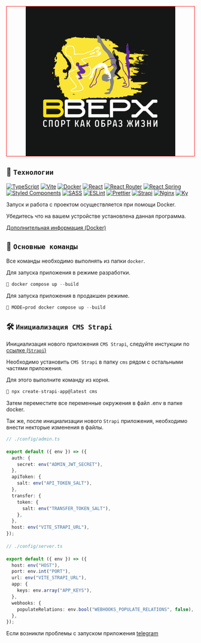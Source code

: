 <div style="display: flex; justify-content: center; border: 1px solid red;"><img src="assets/logo.png" width="400" height="400" /></div>

## 🧰 `Технологии`

[![TypeScript](https://img.shields.io/badge/typescript-%23007ACC.svg?style=for-the-badge&logo=typescript&logoColor=white)](https://www.typescriptlang.org/)
[![Vite](https://img.shields.io/badge/vite-%23646CFF.svg?style=for-the-badge&logo=vite&logoColor=white)](https://vitejs.dev/)
[![Docker](https://img.shields.io/badge/docker-%230db7ed.svg?style=for-the-badge&logo=docker&logoColor=white)](https://docs.docker.com/)
[![React](https://img.shields.io/badge/react-%2320232a.svg?style=for-the-badge&logo=react&logoColor=%2361DAFB)](https://react.dev/)
[![React Router](https://img.shields.io/badge/React_Router-CA4245?style=for-the-badge&logo=react-router&logoColor=white)](https://reactrouter.com/en/main/route/route)
[![React Spring](https://img.shields.io/badge/react%20spring-%2320232a.svg?style=for-the-badge&logo=react&logoColor=%2361DAFB)](https://www.react-spring.dev/?logout=true)
[![Styled Components](https://img.shields.io/badge/styled--components-DB7093?style=for-the-badge&logo=styled-components&logoColor=white)](https://www.npmjs.com/package/styled-components)
[![SASS](https://img.shields.io/badge/SASS-hotpink.svg?style=for-the-badge&logo=SASS&logoColor=white)](https://sass-lang.com/)
[![ESLint](https://img.shields.io/badge/ESLint-4B3263?style=for-the-badge&logo=eslint&logoColor=white)](https://eslint.org/)
[![Prettier](https://img.shields.io/badge/Prettier-F7B93E?style=for-the-badge&logo=prettier&logoColor=white)](https://prettier.io/)
[![Strapi](https://img.shields.io/badge/strapi-%232E7EEA.svg?style=for-the-badge&logo=strapi&logoColor=white)](https://strapi.io/)
[![Nginx](https://img.shields.io/badge/nginx-%23009639.svg?style=for-the-badge&logo=nginx&logoColor=white)](https://nginx.org/ru/)
[![Ky](https://img.shields.io/badge/ky-0072C9?style=for-the-badge&logo=keras&logoColor=white)](https://www.npmjs.com/package/ky)

Запуск и работа с проектом осуществляется при помощи Docker.

Убедитесь что на вашем устройстве установлена данная программа.

[Дополнительная информация (Docker)](https://docs.docker.com/)

## 📢 `Основные команды`

Все команды необходимо выполнять из папки `docker`.

Для запуска приложения в режиме разработки.

```js
🚀 docker compose up --build
```

Для запуска приложения в продакшен режиме.

```js
🚀 MODE=prod docker compose up --build
```

## 🛠 `Инициализация CMS Strapi`

Инициализация нового приложения `CMS Strapi`, следуйте инстукции по [ссылке (`Strapi`)](https://docs.strapi.io/dev-docs/installation/cli)

Необходимо установить `CMS Strapi` в папку `cms` рядом с остальными частями приложения.

Для этого выполните команду из корня.

```js
🚀 npx create-strapi-app@latest cms
```

Затем переместите все переменные окружения в файл .env в папке docker.

Так же, после инициализации нового `Strapi` приложения, необходимо внести некторые изменения в файлы.

```ts
// ./config/admin.ts

export default ({ env }) => ({
  auth: {
    secret: env("ADMIN_JWT_SECRET"),
  },
  apiToken: {
    salt: env("API_TOKEN_SALT"),
  },
  transfer: {
    token: {
      salt: env("TRANSFER_TOKEN_SALT"),
    },
  },
  host: env("VITE_STRAPI_URL"),
});

// ./config/server.ts

export default ({ env }) => ({
  host: env("HOST"),
  port: env.int("PORT"),
  url: env("VITE_STRAPI_URL"),
  app: {
    keys: env.array("APP_KEYS"),
  },
  webhooks: {
    populateRelations: env.bool("WEBHOOKS_POPULATE_RELATIONS", false),
  },
});
```

Если возникли проблемы с запуском приложения [telegram](https://t.me/maslinok)
